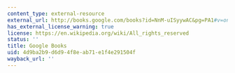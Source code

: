 ```yaml
---
content_type: external-resource
external_url: http://books.google.com/books?id=NnM-uISyywAC&pg=PA1#v=onepage
has_external_license_warning: true
license: https://en.wikipedia.org/wiki/All_rights_reserved
status: ''
title: Google Books
uid: 4d9ba2b9-d6d9-4f8e-ab71-e1f4e291504f
wayback_url: ''
---
```

